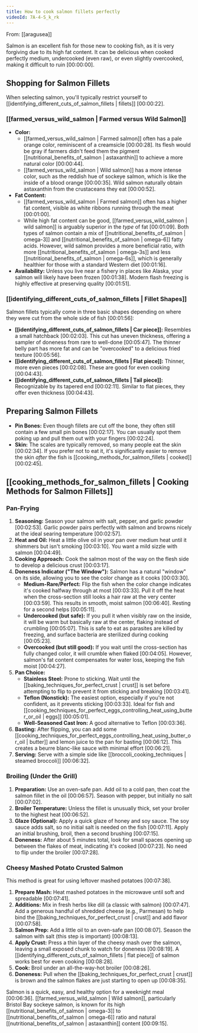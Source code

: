 ```yaml
---
title: How to cook salmon fillets perfectly
videoId: 7A-4-S_k_rk
---
```


From: [[aragusea]] <br/> 

Salmon is an excellent fish for those new to cooking fish, as it is very forgiving due to its high fat content. It can be delicious when cooked perfectly medium, undercooked (even raw), or even slightly overcooked, making it difficult to ruin <a class="yt-timestamp" data-t="00:00:00">[00:00:00]</a>.

## Shopping for Salmon Fillets

When selecting salmon, you'll typically restrict yourself to [[identifying_different_cuts_of_salmon_fillets | fillets]] <a class="yt-timestamp" data-t="00:00:22">[00:00:22]</a>.

### [[farmed_versus_wild_salmon | Farmed versus Wild Salmon]]

*   **Color:**
    *   [[farmed_versus_wild_salmon | Farmed salmon]] often has a pale orange color, reminiscent of a creamsicle <a class="yt-timestamp" data-t="00:00:28">[00:00:28]</a>. Its flesh would be gray if farmers didn't feed them the pigment [[nutritional_benefits_of_salmon | astaxanthin]] to achieve a more natural color <a class="yt-timestamp" data-t="00:00:44">[00:00:44]</a>.
    *   [[farmed_versus_wild_salmon | Wild salmon]] has a more intense color, such as the reddish hue of sockeye salmon, which is like the inside of a blood orange <a class="yt-timestamp" data-t="00:00:35">[00:00:35]</a>. Wild salmon naturally obtain astaxanthin from the crustaceans they eat <a class="yt-timestamp" data-t="00:00:52">[00:00:52]</a>.
*   **Fat Content:**
    *   [[farmed_versus_wild_salmon | Farmed salmon]] often has a higher fat content, visible as white ribbons running through the meat <a class="yt-timestamp" data-t="00:01:00">[00:01:00]</a>.
    *   While high fat content can be good, [[farmed_versus_wild_salmon | wild salmon]] is arguably superior in the *type* of fat <a class="yt-timestamp" data-t="00:01:09">[00:01:09]</a>. Both types of salmon contain a mix of [[nutritional_benefits_of_salmon | omega-3]] and [[nutritional_benefits_of_salmon | omega-6]] fatty acids. However, wild salmon provides a more beneficial ratio, with more [[nutritional_benefits_of_salmon | omega-3s]] and less [[nutritional_benefits_of_salmon | omega-6s]], which is generally healthier for those with a standard Western diet <a class="yt-timestamp" data-t="00:01:16">[00:01:16]</a>.
*   **Availability:** Unless you live near a fishery in places like Alaska, your salmon will likely have been frozen <a class="yt-timestamp" data-t="00:01:38">[00:01:38]</a>. Modern flash freezing is highly effective at preserving quality <a class="yt-timestamp" data-t="00:01:51">[00:01:51]</a>.

### [[identifying_different_cuts_of_salmon_fillets | Fillet Shapes]]

Salmon fillets typically come in three basic shapes depending on where they were cut from the whole side of fish <a class="yt-timestamp" data-t="00:01:56">[00:01:56]</a>:
*   **[[identifying_different_cuts_of_salmon_fillets | Car piece]]:** Resembles a small hatchback <a class="yt-timestamp" data-t="00:02:03">[00:02:03]</a>. This cut has uneven thickness, offering a sampler of doneness from rare to well-done <a class="yt-timestamp" data-t="00:05:47">[00:05:47]</a>. The thinner belly part has more fat and can be "overcooked" to a delicious fried texture <a class="yt-timestamp" data-t="00:05:56">[00:05:56]</a>.
*   **[[identifying_different_cuts_of_salmon_fillets | Flat piece]]:** Thinner, more even pieces <a class="yt-timestamp" data-t="00:02:08">[00:02:08]</a>. These are good for even cooking <a class="yt-timestamp" data-t="00:04:43">[00:04:43]</a>.
*   **[[identifying_different_cuts_of_salmon_fillets | Tail piece]]:** Recognizable by its tapered end <a class="yt-timestamp" data-t="00:02:11">[00:02:11]</a>. Similar to flat pieces, they offer even thickness <a class="yt-timestamp" data-t="00:04:43">[00:04:43]</a>.

## Preparing Salmon Fillets

*   **Pin Bones:** Even though fillets are cut off the bone, they often still contain a few small pin bones <a class="yt-timestamp" data-t="00:02:17">[00:02:17]</a>. You can usually spot them poking up and pull them out with your fingers <a class="yt-timestamp" data-t="00:02:24">[00:02:24]</a>.
*   **Skin:** The scales are typically removed, so many people eat the skin <a class="yt-timestamp" data-t="00:02:34">[00:02:34]</a>. If you prefer not to eat it, it's significantly easier to remove the skin *after* the fish is [[cooking_methods_for_salmon_fillets | cooked]] <a class="yt-timestamp" data-t="00:02:45">[00:02:45]</a>.

## [[cooking_methods_for_salmon_fillets | Cooking Methods for Salmon Fillets]]

### Pan-Frying

1.  **Seasoning:** Season your salmon with salt, pepper, and garlic powder <a class="yt-timestamp" data-t="00:02:53">[00:02:53]</a>. Garlic powder pairs perfectly with salmon and browns nicely at the ideal searing temperature <a class="yt-timestamp" data-t="00:02:57">[00:02:57]</a>.
2.  **Heat and Oil:** Heat a little olive oil in your pan over medium heat until it shimmers but isn't smoking <a class="yt-timestamp" data-t="00:03:10">[00:03:10]</a>. You want a mild sizzle with salmon <a class="yt-timestamp" data-t="00:04:49">[00:04:49]</a>.
3.  **Cooking Approach:** Cook the salmon most of the way on the flesh side to develop a delicious crust <a class="yt-timestamp" data-t="00:03:17">[00:03:17]</a>.
4.  **Doneness Indicator ("The Window"):** Salmon has a natural "window" on its side, allowing you to see the color change as it cooks <a class="yt-timestamp" data-t="00:03:30">[00:03:30]</a>.
    *   **Medium-Rare/Perfect:** Flip the fish when the color change indicates it's cooked halfway through at most <a class="yt-timestamp" data-t="00:03:33">[00:03:33]</a>. Pull it off the heat when the cross-section still looks a hair raw at the very center <a class="yt-timestamp" data-t="00:03:59">[00:03:59]</a>. This results in smooth, moist salmon <a class="yt-timestamp" data-t="00:06:40">[00:06:40]</a>. Resting for a second helps <a class="yt-timestamp" data-t="00:05:11">[00:05:11]</a>.
    *   **Undercooked (but safe):** If you pull it when visibly raw on the inside, it will be warm but basically raw at the center, flaking instead of crumbling <a class="yt-timestamp" data-t="00:05:07">[00:05:07]</a>. This is safe to eat as parasites are killed by freezing, and surface bacteria are sterilized during cooking <a class="yt-timestamp" data-t="00:05:23">[00:05:23]</a>.
    *   **Overcooked (but still good):** If you wait until the cross-section has fully changed color, it will crumble when flaked <a class="yt-timestamp" data-t="00:04:05">[00:04:05]</a>. However, salmon's fat content compensates for water loss, keeping the fish moist <a class="yt-timestamp" data-t="00:04:27">[00:04:27]</a>.
5.  **Pan Choice:**
    *   **Stainless Steel:** Prone to sticking. Wait until the [[baking_techniques_for_perfect_crust | crust]] is set before attempting to flip to prevent it from sticking and breaking <a class="yt-timestamp" data-t="00:03:41">[00:03:41]</a>.
    *   **Teflon (Nonstick):** The easiest option, especially if you're not confident, as it prevents sticking <a class="yt-timestamp" data-t="00:03:33">[00:03:33]</a>. Ideal for fish and [[cooking_techniques_for_perfect_eggs_controlling_heat_using_butter_or_oil | eggs]] <a class="yt-timestamp" data-t="00:05:01">[00:05:01]</a>.
    *   **Well-Seasoned Cast Iron:** A good alternative to Teflon <a class="yt-timestamp" data-t="00:03:36">[00:03:36]</a>.
6.  **Basting:** After flipping, you can add some [[cooking_techniques_for_perfect_eggs_controlling_heat_using_butter_or_oil | butter]] and lemon juice to the pan for basting <a class="yt-timestamp" data-t="00:06:12">[00:06:12]</a>. This creates a beurre blanc-like sauce with minimal effort <a class="yt-timestamp" data-t="00:06:21">[00:06:21]</a>.
7.  **Serving:** Serve with a simple side like [[broccoli_cooking_techniques | steamed broccoli]] <a class="yt-timestamp" data-t="00:06:32">[00:06:32]</a>.

### Broiling (Under the Grill)

1.  **Preparation:** Use an oven-safe pan. Add oil to a cold pan, then coat the salmon fillet in the oil <a class="yt-timestamp" data-t="00:06:57">[00:06:57]</a>. Season with pepper, but initially no salt <a class="yt-timestamp" data-t="00:07:02">[00:07:02]</a>.
2.  **Broiler Temperature:** Unless the fillet is unusually thick, set your broiler to the highest heat <a class="yt-timestamp" data-t="00:06:52">[00:06:52]</a>.
3.  **Glaze (Optional):** Apply a quick glaze of honey and soy sauce. The soy sauce adds salt, so no initial salt is needed on the fish <a class="yt-timestamp" data-t="00:07:11">[00:07:11]</a>. Apply an initial brushing, broil, then a second brushing <a class="yt-timestamp" data-t="00:07:15">[00:07:15]</a>.
4.  **Doneness:** After about 5 minutes total, look for small spaces opening up between the flakes of meat, indicating it's cooked <a class="yt-timestamp" data-t="00:07:23">[00:07:23]</a>. No need to flip under the broiler <a class="yt-timestamp" data-t="00:07:28">[00:07:28]</a>.

### Cheesy Mashed Potato Crusted Salmon

This method is great for using leftover mashed potatoes <a class="yt-timestamp" data-t="00:07:38">[00:07:38]</a>.

1.  **Prepare Mash:** Heat mashed potatoes in the microwave until soft and spreadable <a class="yt-timestamp" data-t="00:07:41">[00:07:41]</a>.
2.  **Additions:** Mix in fresh herbs like dill (a classic with salmon) <a class="yt-timestamp" data-t="00:07:47">[00:07:47]</a>. Add a generous handful of shredded cheese (e.g., Parmesan) to help bind the [[baking_techniques_for_perfect_crust | crust]] and add flavor <a class="yt-timestamp" data-t="00:07:58">[00:07:58]</a>.
3.  **Salmon Prep:** Add a little oil to an oven-safe pan <a class="yt-timestamp" data-t="00:08:07">[00:08:07]</a>. Season the salmon with salt (this step is important) <a class="yt-timestamp" data-t="00:08:13">[00:08:13]</a>.
4.  **Apply Crust:** Press a thin layer of the cheesy mash over the salmon, leaving a small exposed chunk to watch for doneness <a class="yt-timestamp" data-t="00:08:19">[00:08:19]</a>. A [[identifying_different_cuts_of_salmon_fillets | flat piece]] of salmon works best for even cooking <a class="yt-timestamp" data-t="00:08:28">[00:08:28]</a>.
5.  **Cook:** Broil under an all-the-way-hot broiler <a class="yt-timestamp" data-t="00:08:26">[00:08:26]</a>.
6.  **Doneness:** Pull when the [[baking_techniques_for_perfect_crust | crust]] is brown and the salmon flakes are just starting to open up <a class="yt-timestamp" data-t="00:08:35">[00:08:35]</a>.

Salmon is a quick, easy, and healthy option for a weeknight meal <a class="yt-timestamp" data-t="00:06:36">[00:06:36]</a>. [[farmed_versus_wild_salmon | Wild salmon]], particularly Bristol Bay sockeye salmon, is known for its high [[nutritional_benefits_of_salmon | omega-3]] to [[nutritional_benefits_of_salmon | omega-6]] ratio and natural [[nutritional_benefits_of_salmon | astaxanthin]] content <a class="yt-timestamp" data-t="00:09:15">[00:09:15]</a>.